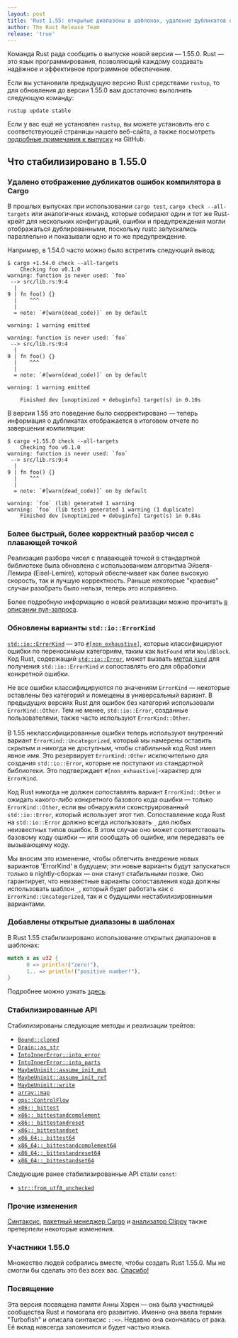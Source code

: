 ```yaml
---
layout: post
title: 'Rust 1.55: открытые диапазоны в шаблонах, удаление дубликатов ошибок в cargo, обновление `std::io::ErrorKind`, изменение алгоритма разбора чисел с плавающей точкой'
author: The Rust Release Team
release: 'true'
---
```


Команда Rust рада сообщить о выпуске новой версии — 1.55.0. Rust — это язык программирования, позволяющий каждому создавать надёжное и эффективное программное обеспечение.

Если вы установили предыдущую версию Rust средствами `rustup`, то для обновления до версии 1.55.0 вам достаточно выполнить следующую команду:

```console
rustup update stable
```

Если у вас ещё не установлен <code>rustup</code>, вы можете <a>установить его</a> с соответствующей страницы нашего веб-сайта, а также посмотреть [подробные примечания к выпуску] на GitHub.

## Что стабилизировано в 1.55.0

### Удалено отображение дубликатов ошибок компилятора в Cargo

В прошлых выпусках при использовании `cargo test`, `cargo check --all-targets` или аналогичных команд, которые собирают один и тот же Rust-крейт для нескольких конфигураций, ошибки и предупреждения могли отображаться дублированными, поскольку rustc запускались параллельно и показывали одно и то же предупреждение.

Например, в 1.54.0 часто можно было встретить следующий вывод:

```
$ cargo +1.54.0 check --all-targets
    Checking foo v0.1.0
warning: function is never used: `foo`
 --> src/lib.rs:9:4
  |
9 | fn foo() {}
  |    ^^^
  |
  = note: `#[warn(dead_code)]` on by default

warning: 1 warning emitted

warning: function is never used: `foo`
 --> src/lib.rs:9:4
  |
9 | fn foo() {}
  |    ^^^
  |
  = note: `#[warn(dead_code)]` on by default

warning: 1 warning emitted

    Finished dev [unoptimized + debuginfo] target(s) in 0.10s
```

В версии 1.55 это поведение было скорректировано — теперь информация о дубликатах отображается в итоговом отчете по завершении компиляции:

```
$ cargo +1.55.0 check --all-targets
    Checking foo v0.1.0
warning: function is never used: `foo`
 --> src/lib.rs:9:4
  |
9 | fn foo() {}
  |    ^^^
  |
  = note: `#[warn(dead_code)]` on by default

warning: `foo` (lib) generated 1 warning
warning: `foo` (lib test) generated 1 warning (1 duplicate)
    Finished dev [unoptimized + debuginfo] target(s) in 0.84s
```

### Более быстрый, более корректный разбор чисел с плавающей точкой

Реализация разбора чисел с плавающей точкой в стандартной библиотеке была обновлена с использованием алгоритма Эйзеля-Лемира (Eisel-Lemire), который обеспечивает как более высокую скорость, так и лучшую корректность. Раньше некоторые "краевые" случаи разобрать было нельзя, теперь это исправлено.

Более подробную информацию о новой реализации можно прочитать [в описании пул-запроса](https://github.com/rust-lang/rust/pull/86761).

### Обновлены варианты `std::io::ErrorKind`

[`std::io::ErrorKind`] — это [`#[non_exhaustive]`](https://doc.rust-lang.org/reference/attributes/type_system.html#the-non_exhaustive-attribute), которые классифицируют ошибки по переносимым категориям, таким как `NotFound` или `WouldBlock`. Код Rust, содержащий [`std::io::Error`](https://doc.rust-lang.org/std/io/struct.Error.html), может вызвать [метод `kind`](https://doc.rust-lang.org/std/io/struct.Error.html#method.kind) для получения `std::io::ErrorKind` и сопоставлять его для обработки конкретной ошибки.

Не все ошибки классифицируются по значениям `ErrorKind` — некоторые оставлены без категорий и помещены в универсальный вариант. В предыдущих версиях Rust для ошибок без категорий использовали `ErrorKind::Other`. Тем не менее, `std::io::Error`, созданные пользователями, также часто используют `ErrorKind::Other`. <br><br>В 1.55 неклассифицированные ошибки теперь используют внутренний вариант `ErrorKind::Uncategorized`, который мы намерены оставить скрытым и никогда не доступным, чтобы стабильный код Rust имел явное имя. Это резервирует `ErrorKind::Other` исключительно для создания `std::io::Error`, которые не поступают из стандартной библиотеки. Это подтверждает `#[non_exhaustive]`-характер для `ErrorKind`.

Код Rust никогда не должен сопоставлять вариант `ErrorKind::Other` и ожидать какого-либо конкретного базового кода ошибки — только `ErrorKind::Other`, если вы обнаружили сконструированный `std::io::Error`, который использует этот тип. Сопоставление кода Rust на `std::io::Error` должно всегда использовать `_` для любых неизвестных типов ошибок. В этом случае оно может соответствовать базовому коду ошибки — или сообщать об ошибке, или передавать ее вызывающему коду.

Мы вносим это изменение, чтобы облегчить внедрение новых вариантов 'ErrorKind' в будущем; эти новые варианты будут запускаться только в nightly-сборках — они станут стабильными позже. Оно гарантирует, что неизвестные варианты сопоставления кода должны использовать шаблон `_`, который будет работать как с `ErrorKind::Uncategorized`, так и с будущими нестабилизировнными вариантами.

### Добавлены открытые диапазоны в шаблонах

В Rust 1.55 стабилизировано использование открытых диапазонов в шаблонах:

```rust
match x as u32 {
      0 => println!("zero!"),
      1.. => println!("positive number!"),
}
```

Подробнее можно узнать [здесь](https://github.com/rust-lang/rust/pull/83918).

### Стабилизированные API

Стабилизированы следующие методы и реализации трейтов:

- [`Bound::cloned`]
- [`Drain::as_str`]
- [`IntoInnerError::into_error`]
- [`IntoInnerError::into_parts`]
- [`MaybeUninit::assume_init_mut`]
- [`MaybeUninit::assume_init_ref`]
- [`MaybeUninit::write`]
- [`array::map`]
- [`ops::ControlFlow`]
- [`x86::_bittest`]
- [`x86::_bittestandcomplement`]
- [`x86::_bittestandreset`]
- [`x86::_bittestandset`]
- [`x86_64::_bittest64`]
- [`x86_64::_bittestandcomplement64`]
- [`x86_64::_bittestandreset64`]
- [`x86_64::_bittestandset64`]

Следующие ранее стабилизированные API стали `const`:

- [`str::from_utf8_unchecked`]

### Прочие изменения

[Синтаксис](https://github.com/rust-lang/rust/blob/master/RELEASES.md#version-55-2021-09-09), [пакетный менеджер Cargo](https://github.com/rust-lang/cargo/blob/master/CHANGELOG.md#cargo-155-2021-09-09) и [анализатор Clippy](https://github.com/rust-lang/rust-clippy/blob/master/CHANGELOG.md#rust-155) также претерпели некоторые изменения.

### Участники 1.55.0

Множество людей собрались вместе, чтобы создать Rust 1.55.0. Мы не смогли бы сделать это без всех вас. [Спасибо!](https://thanks.rust-lang.org/rust/1.55.0/)

### Посвящение

Эта версия посвящена памяти Анны Хэрен — она была участницей сообщества Rust и помогала его развитию. Именно она ввела термин "Turbofish" и описала синтаксис `::<>`. Недавно она скончалась от рака. Её вклад навсегда запомнится и будет частью языка.


[подробные примечания к выпуску]: https://www.rust-lang.org/install.html
[`std::io::ErrorKind`]: https://github.com/rust-lang/rust/blob/master/RELEASES.md#version-55-2021-09-09
[`array::map`]: https://doc.rust-lang.org/stable/std/io/enum.ErrorKind.html
[`Bound::cloned`]: https://doc.rust-lang.org/stable/std/primitive.array.html#method.map
[`Drain::as_str`]: https://doc.rust-lang.org/stable/std/ops/enum.Bound.html#method.cloned
[`IntoInnerError::into_error`]: https://doc.rust-lang.org/stable/std/string/struct.Drain.html#method.as_str
[`IntoInnerError::into_parts`]: https://doc.rust-lang.org/stable/std/io/struct.IntoInnerError.html#method.into_error
[`MaybeUninit::assume_init_mut`]: https://doc.rust-lang.org/stable/std/io/struct.IntoInnerError.html#method.into_parts
[`MaybeUninit::assume_init_ref`]: https://doc.rust-lang.org/stable/std/mem/union.MaybeUninit.html#method.assume_init_mut
[`MaybeUninit::write`]: https://doc.rust-lang.org/stable/std/mem/union.MaybeUninit.html#method.assume_init_ref
[`ops::ControlFlow`]: https://doc.rust-lang.org/stable/std/mem/union.MaybeUninit.html#method.write
[`str::from_utf8_unchecked`]: https://doc.rust-lang.org/stable/std/io/trait.Seek.html#method.rewind
[`x86::_bittest`]: https://doc.rust-lang.org/stable/std/ops/enum.ControlFlow.html
[`x86::_bittestandcomplement`]: https://doc.rust-lang.org/stable/std/str/fn.from_utf8_unchecked.html
[`x86::_bittestandreset`]: https://doc.rust-lang.org/stable/core/arch/x86/fn._bittest.html
[`x86::_bittestandset`]: https://doc.rust-lang.org/stable/core/arch/x86/fn._bittestandcomplement.html
[`x86_64::_bittest64`]: https://doc.rust-lang.org/stable/core/arch/x86/fn._bittestandreset.html
[`x86_64::_bittestandcomplement64`]: https://doc.rust-lang.org/stable/core/arch/x86/fn._bittestandset.html
[`x86_64::_bittestandreset64`]: https://doc.rust-lang.org/stable/core/arch/x86_64/fn._bittest64.html
[`x86_64::_bittestandset64`]: https://doc.rust-lang.org/stable/core/arch/x86_64/fn._bittestandcomplement64.html